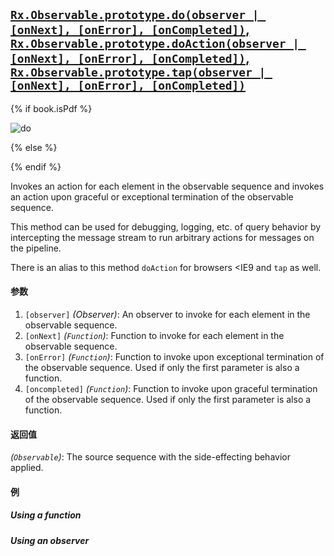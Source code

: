 ## [`Rx.Observable.prototype.do(observer | [onNext], [onError], [onCompleted])`, `Rx.Observable.prototype.doAction(observer | [onNext], [onError], [onCompleted])`, `Rx.Observable.prototype.tap(observer | [onNext], [onError], [onCompleted])`](https://github.com/Reactive-Extensions/RxJS/blob/master/src/core/linq/observable/do.js)

{% if book.isPdf %}

![do](http://reactivex.io/documentation/operators/images/do.png)

{% else %}



{% endif %}

Invokes an action for each element in the observable sequence and invokes an action upon graceful or exceptional termination of the observable sequence.

This method can be used for debugging, logging, etc. of query behavior by intercepting the message stream to run arbitrary actions for messages on the pipeline.

There is an alias to this method `doAction` for browsers <IE9 and `tap` as well.

#### 参数
1. `[observer]` *(Observer)*: An observer to invoke for each element in the observable sequence.
1. `[onNext]` *(`Function`)*: Function to invoke for each element in the observable sequence.
2. `[onError]` *(`Function`)*: Function to invoke upon exceptional termination of the observable sequence. Used if only the first parameter is also a function.
3. `[oncompleted]` *(`Function`)*: Function to invoke upon graceful termination of the observable sequence. Used if only the first parameter is also a function.

#### 返回值
*(`Observable`)*: The source sequence with the side-effecting behavior applied.

#### 例

##### Using a function

[](http://jsbin.com/viquwa/1/embed?js,console)

##### Using an observer

[](http://jsbin.com/votaq/1/embed?js,console)
